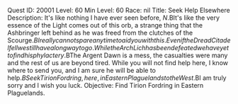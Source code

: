 Quest ID: 20001
Level: 60
Min Level: 60
Race: nil
Title: Seek Help Elsewhere
Description: It's like nothing I have ever seen before, $N.$BIt's like the very essence of the Light comes out of this orb, a strange thing that the Ashbringer left behind as he was freed from the clutches of the Scourge.$BI really cannot spare any time to aid you with this. Even if the Dread Citadel fell we still have a long way to go. While the Arch Lich has been defeated we have yet to find his phylactery.$BThe Argent Dawn is a mess, the casualties were many and the rest of us are beyond tired. While you will not find help here, I know where to send you, and I am sure he will be able to help.$BSeek Tirion Fordring, here, in Eastern Plaguelands to the West.$BI am truly sorry and I wish you luck.
Objective: Find Tirion Fordring in Eastern Plaguelands.
